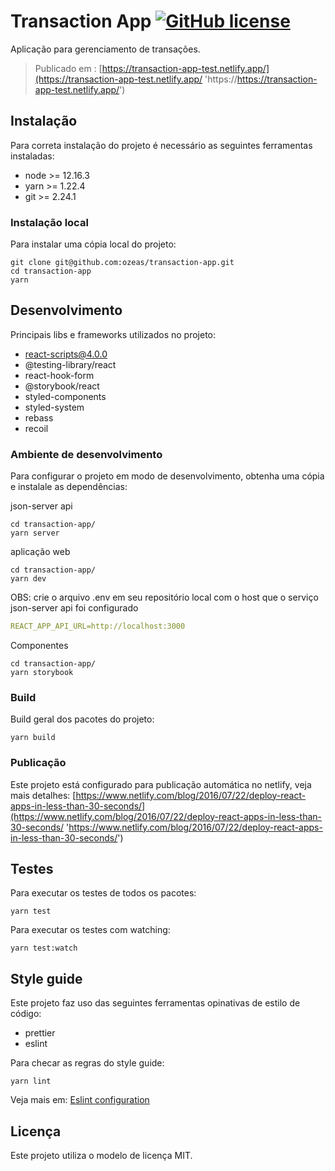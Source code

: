 # Transaction App [![GitHub license](https://img.shields.io/badge/license-MIT-blue.svg?style=flat-square)](https://github.com/your/your-project/blob/master/LICENSE)

Aplicação para gerenciamento de transações.

> Publicado em : [https://transaction-app-test.netlify.app/](https://transaction-app-test.netlify.app/ 'https://https://transaction-app-test.netlify.app/')

## Instalação

Para correta instalação do projeto é necessário as seguintes ferramentas instaladas:

- node >= 12.16.3
- yarn >= 1.22.4
- git >= 2.24.1

### Instalação local

Para instalar uma cópia local do projeto:

```shell
git clone git@github.com:ozeas/transaction-app.git
cd transaction-app
yarn
```

## Desenvolvimento

Principais libs e frameworks utilizados no projeto:

- react-scripts@4.0.0
- @testing-library/react
- react-hook-form
- @storybook/react
- styled-components
- styled-system
- rebass
- recoil

### Ambiente de desenvolvimento

Para configurar o projeto em modo de desenvolvimento, obtenha uma cópia e instalale as dependências:

json-server api

```shell
cd transaction-app/
yarn server
```

aplicação web

```shell
cd transaction-app/
yarn dev
```

OBS: crie o arquivo .env em seu repositório local com o host que o serviço json-server api foi configurado

```yaml
REACT_APP_API_URL=http://localhost:3000
```

Componentes

```shell
cd transaction-app/
yarn storybook
```

### Build

Build geral dos pacotes do projeto:

```shell
yarn build
```

### Publicação

Este projeto está configurado para publicação automática no netlify, veja mais detalhes:
[https://www.netlify.com/blog/2016/07/22/deploy-react-apps-in-less-than-30-seconds/](https://www.netlify.com/blog/2016/07/22/deploy-react-apps-in-less-than-30-seconds/ 'https://www.netlify.com/blog/2016/07/22/deploy-react-apps-in-less-than-30-seconds/')

## Testes

Para executar os testes de todos os pacotes:

```shell
yarn test
```

Para executar os testes com watching:

```shell
yarn test:watch
```

## Style guide

Este projeto faz uso das seguintes ferramentas opinativas de estilo de código:

- prettier
- eslint

Para checar as regras do style guide:

```shell
yarn lint
```

Veja mais em: [Eslint configuration](https://github.com/ozeas/transaction-app/blob/master/.eslintrc 'Eslint configuration')

## Licença

Este projeto utiliza o modelo de licença MIT.
